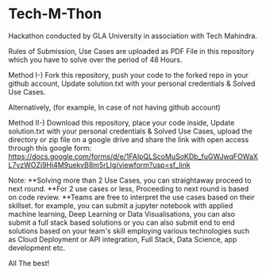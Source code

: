 # Tech-M-Thon
Hackathon conducted by GLA University in association with Tech Mahindra.

Rules of Submission,
Use Cases are uploaded as PDF File in this repository which you have to solve over the period of 48 Hours.

Method I-)
Fork this repository, push your code to the forked repo in your github account, Update solution.txt with your personal credentials & Solved Use Cases.

Alternatively, (for example, In case of not having github account)

Method II-)
Download this repository, place your code inside, Update solution.txt with your personal credentials & Solved Use Cases, upload the directory or zip file on a google drive and share the link with open access through this google form: https://docs.google.com/forms/d/e/1FAIpQLScoMuSoKDb_fuGWJwqFOWaXL7yzWOZj9Hj4M9uekvB8m5rLIg/viewform?usp=sf_link


Note:
**Solving more than 2 Use Cases, you can straightaway proceed to next round.
**For 2 use cases or less, Proceeding to next round is based on code review.
**Teams are free to interpret the use cases based on their skillset. for example, you can submit a jupyter notebook with applied machine learning, Deep Learning or Data Visualisations, you can also submit a full stack based solutions or you can also submit end to end solutions based on your team's skill employing various technologies such as Cloud Deployment or API integration, Full Stack, Data Science, app development etc.

All The best!
